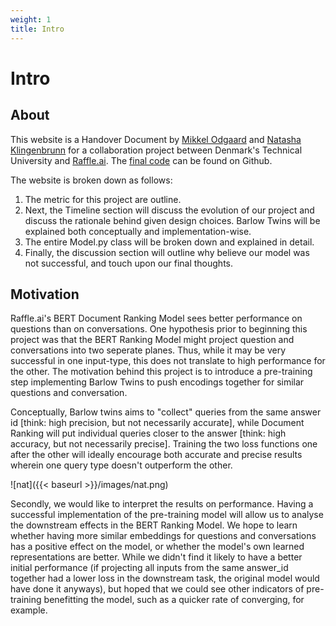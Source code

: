 ```yaml
---
weight: 1
title: Intro
---
```


# Intro 

## About 
This website is a Handover Document by [Mikkel Odgaard](https://github.com/mikkelfo) and [Natasha Klingenbrunn](https://github.com/nklingen) for a collaboration project between Denmark's Technical University and [Raffle.ai](https://www.raffle.ai). The [final code](https://github.com/nklingen/BERT_Question_Answering) can be found on Github.

The website is broken down as follows:
1. The metric for this project are outline.
2. Next, the Timeline section will discuss the evolution of our project and discuss the rationale behind given design choices. Barlow Twins will be explained both conceptually and implementation-wise. 
3. The entire Model.py class will be broken down and explained in detail.
4. Finally, the discussion section will outline why believe our model was not successful, and touch upon our final thoughts.

## Motivation

Raffle.ai's BERT Document Ranking Model sees better performance on questions than on conversations. One hypothesis prior to beginning this project was that the BERT Ranking Model might project question and conversations into two seperate planes. Thus, while it may be very successful in one input-type, this does not translate to high performance for the other. The motivation behind this project is to introduce a pre-training step implementing Barlow Twins to push encodings together for similar questions and conversation.

Conceptually, Barlow twins aims to "collect" queries from the same answer id [think: high precision, but not necessarily accurate], while Document Ranking will put individual queries closer to the answer [think: high accuracy, but not necessarily precise]. Training the two loss functions one after the other will ideally encourage both accurate and precise results wherein one query type doesn't outperform the other.

![nat]({{< baseurl >}}/images/nat.png)


Secondly, we would like to interpret the results on performance. Having a successful implementation of the pre-training model will allow us to analyse the downstream effects in the BERT Ranking Model. We hope to learn whether having more similar embeddings for questions and conversations has a positive effect on the model, or whether the model's own learned representations are better. While we didn't find it likely to have a better initial performance (if projecting all inputs from the same answer_id together had a lower loss in the downstream task, the original model would have done it anyways), but hoped that we could see other indicators of pre-training benefitting the model, such as a quicker rate of converging, for example. 